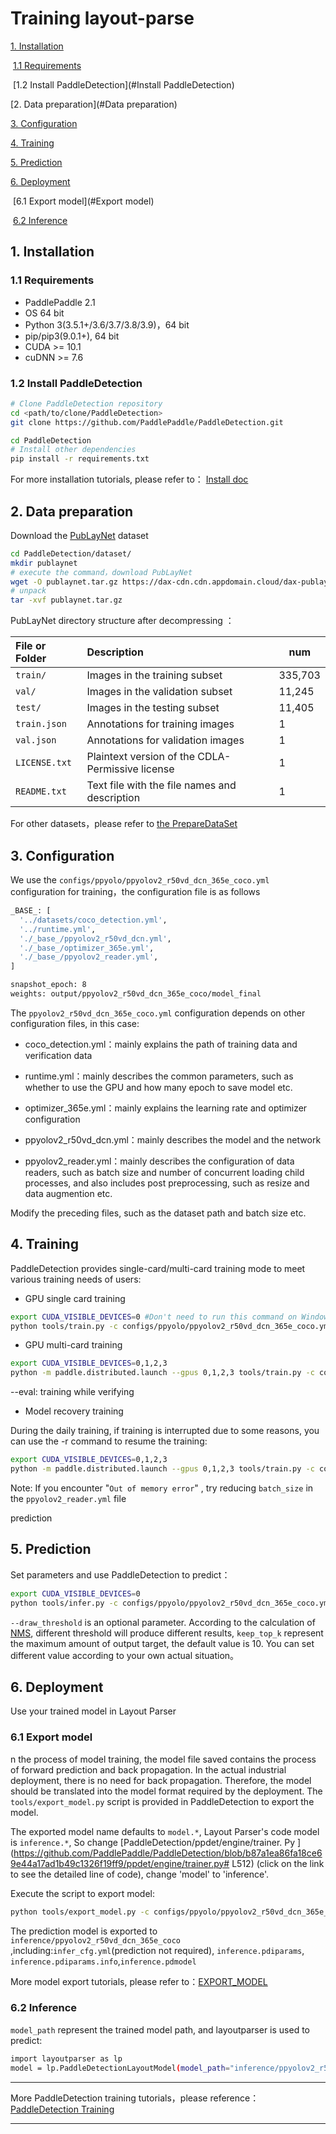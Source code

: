 # Training layout-parse 

[1. Installation](#Installation) 

​  [1.1 Requirements](#Requirements) 

​  [1.2 Install PaddleDetection](#Install PaddleDetection)

[2.  Data preparation](#Data preparation) 

[3. Configuration](#Configuration) 

[4. Training](#Training) 

[5. Prediction](#Prediction) 

[6. Deployment](#Deployment) 

​  [6.1 Export model](#Export model) 

​  [6.2 Inference](#Inference)  

<a name="Installation"></a>

## 1.  Installation

<a name="Requirements"></a>

### 1.1 Requirements

- PaddlePaddle 2.1
- OS 64 bit
- Python 3(3.5.1+/3.6/3.7/3.8/3.9)，64 bit
- pip/pip3(9.0.1+), 64 bit
- CUDA >= 10.1
- cuDNN >= 7.6

<a name="Install PaddleDetection"></a>

### 1.2 Install PaddleDetection

```bash
# Clone PaddleDetection repository
cd <path/to/clone/PaddleDetection>
git clone https://github.com/PaddlePaddle/PaddleDetection.git

cd PaddleDetection
# Install other dependencies
pip install -r requirements.txt
```

For more installation tutorials, please refer to： [Install doc](https://github.com/PaddlePaddle/PaddleDetection/blob/release/2.1/docs/tutorials/INSTALL_cn.md)

<a name="Data preparation"></a>

## 2. Data preparation

Download the [PubLayNet](https://github.com/ibm-aur-nlp/PubLayNet) dataset

```bash
cd PaddleDetection/dataset/
mkdir publaynet
# execute the command，download PubLayNet
wget -O publaynet.tar.gz https://dax-cdn.cdn.appdomain.cloud/dax-publaynet/1.0.0/publaynet.tar.gz?_ga=2.104193024.1076900768.1622560733-649911202.1622560733
# unpack
tar -xvf publaynet.tar.gz
```

PubLayNet directory structure after decompressing ：

| File or Folder | Description                                      | num     |
| :------------- | :----------------------------------------------- | ------- |
| `train/`       | Images in the training subset                    | 335,703 |
| `val/`         | Images in the validation subset                  | 11,245  |
| `test/`        | Images in the testing subset                     | 11,405  |
| `train.json`   | Annotations for training images                  |  1       |
| `val.json`     | Annotations for validation images                |  1       |
| `LICENSE.txt`  | Plaintext version of the CDLA-Permissive license |   1      |
| `README.txt`   | Text file with the file names and description    |   1      |

For other datasets，please refer to [the PrepareDataSet]((https://github.com/PaddlePaddle/PaddleDetection/blob/release/2.1/docs/tutorials/PrepareDataSet.md) )

<a name="Configuration"></a>

## 3. Configuration 

We use the  `configs/ppyolo/ppyolov2_r50vd_dcn_365e_coco.yml` configuration for training，the configuration file is as follows 

```bash
_BASE_: [
  '../datasets/coco_detection.yml',
  '../runtime.yml',
  './_base_/ppyolov2_r50vd_dcn.yml',
  './_base_/optimizer_365e.yml',
  './_base_/ppyolov2_reader.yml',
]

snapshot_epoch: 8
weights: output/ppyolov2_r50vd_dcn_365e_coco/model_final
```
The `ppyolov2_r50vd_dcn_365e_coco.yml` configuration depends on other configuration files, in this case:

- coco_detection.yml：mainly explains the path of training data and verification data

- runtime.yml：mainly describes the common parameters, such as whether to use the GPU and how many epoch to save model etc.

- optimizer_365e.yml：mainly explains the learning rate and optimizer configuration

- ppyolov2_r50vd_dcn.yml：mainly describes the model and the  network

- ppyolov2_reader.yml：mainly describes the configuration of data readers, such as batch size and number of concurrent loading child processes, and also includes post preprocessing, such as resize and data augmention etc.


Modify the preceding files, such as the dataset path and batch size etc.

<a name="Training"></a>

## 4. Training

PaddleDetection provides single-card/multi-card training mode to meet various training needs of users:

* GPU single card training

```bash
export CUDA_VISIBLE_DEVICES=0 #Don't need to run this command on Windows and Mac
python tools/train.py -c configs/ppyolo/ppyolov2_r50vd_dcn_365e_coco.yml
```

* GPU multi-card training

```bash
export CUDA_VISIBLE_DEVICES=0,1,2,3
python -m paddle.distributed.launch --gpus 0,1,2,3 tools/train.py -c configs/ppyolo/ppyolov2_r50vd_dcn_365e_coco.yml --eval
```

--eval: training while verifying

* Model recovery training

During the daily training, if training is interrupted due to some reasons, you can use the -r command to resume the training:

```bash
export CUDA_VISIBLE_DEVICES=0,1,2,3
python -m paddle.distributed.launch --gpus 0,1,2,3 tools/train.py -c configs/ppyolo/ppyolov2_r50vd_dcn_365e_coco.yml --eval -r output/ppyolov2_r50vd_dcn_365e_coco/10000
```

Note: If you encounter "`Out of memory error`" , try reducing `batch_size` in the `ppyolov2_reader.yml`  file

prediction<a name="Prediction"></a>

## 5. Prediction

Set parameters and use PaddleDetection to predict：

```bash
export CUDA_VISIBLE_DEVICES=0
python tools/infer.py -c configs/ppyolo/ppyolov2_r50vd_dcn_365e_coco.yml --infer_img=images/paper-image.jpg --output_dir=infer_output/ --draw_threshold=0.5 -o weights=output/ppyolov2_r50vd_dcn_365e_coco/model_final --use_vdl=Ture
```

`--draw_threshold` is an optional parameter. According to the calculation of [NMS](https://ieeexplore.ieee.org/document/1699659), different threshold will produce different results, ` keep_top_k ` represent  the maximum amount of output target, the default value is 10. You can set different value according to your own actual situation。

<a name="Deployment"></a>

## 6. Deployment

Use your trained model in Layout Parser

<a name="Export model"></a>

### 6.1 Export model

n the process of model training, the model file saved contains the process of forward prediction and back propagation. In the actual industrial deployment, there is no need for back propagation. Therefore, the model should be translated into the model format required by the deployment. The `tools/export_model.py` script is provided in PaddleDetection to export the model.

The exported model name defaults to `model.*`, Layout Parser's code model is `inference.*`, So change [PaddleDetection/ppdet/engine/trainer. Py ](https://github.com/PaddlePaddle/PaddleDetection/blob/b87a1ea86fa18ce69e44a17ad1b49c1326f19ff9/ppdet/engine/trainer.py# L512) (click on the link to see the detailed line of code), change 'model' to 'inference'.

Execute the script to export model:

```bash
python tools/export_model.py -c configs/ppyolo/ppyolov2_r50vd_dcn_365e_coco.yml --output_dir=./inference -o weights=output/ppyolov2_r50vd_dcn_365e_coco/model_final.pdparams
```

The prediction model is exported to `inference/ppyolov2_r50vd_dcn_365e_coco` ,including:`infer_cfg.yml`(prediction not required), `inference.pdiparams`, `inference.pdiparams.info`,`inference.pdmodel`

More model export tutorials, please refer to：[EXPORT_MODEL](https://github.com/PaddlePaddle/PaddleDetection/blob/release/2.1/deploy/EXPORT_MODEL.md)

<a name="Inference"></a>

### 6.2 Inference

`model_path` represent  the trained model path, and layoutparser is used to predict:

```bash
import layoutparser as lp
model = lp.PaddleDetectionLayoutModel(model_path="inference/ppyolov2_r50vd_dcn_365e_coco", threshold=0.5,label_map={0: "Text", 1: "Title", 2: "List", 3:"Table", 4:"Figure"},enforce_cpu=True,enable_mkldnn=True)
```



***

More PaddleDetection training tutorials，please reference：[PaddleDetection Training](https://github.com/PaddlePaddle/PaddleDetection/blob/release/2.1/docs/tutorials/GETTING_STARTED_cn.md) 

***

